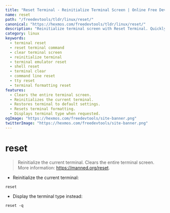 ```yaml
---
title: "Reset Terminal - Reinitialize Terminal Screen | Online Free DevTools by Hexmos"
name: reset
path: "/freedevtools/tldr/linux/reset/"
canonical: "https://hexmos.com/freedevtools/tldr/linux/reset/"
description: "Reinitialize terminal screen with Reset Terminal. Quickly clear your terminal, restoring it to its original state. Free online tool, no registration required."
category: linux
keywords:
  - terminal reset
  - reset terminal command
  - clear terminal screen
  - reinitialize terminal
  - terminal emulator reset
  - shell reset
  - terminal clear
  - command line reset
  - tty reset
  - terminal formatting reset
features:
  - Clears the entire terminal screen.
  - Reinitializes the current terminal.
  - Restores terminal to default settings.
  - Resets terminal formatting.
  - Displays terminal type when requested.
ogImage: "https://hexmos.com/freedevtools/site-banner.png"
twitterImage: "https://hexmos.com/freedevtools/site-banner.png"
---
```


# reset

> Reinitialize the current terminal. Clears the entire terminal screen.
> More information: <https://manned.org/reset>.

- Reinitialize the current terminal:

`reset`

- Display the terminal type instead:

`reset -q`
